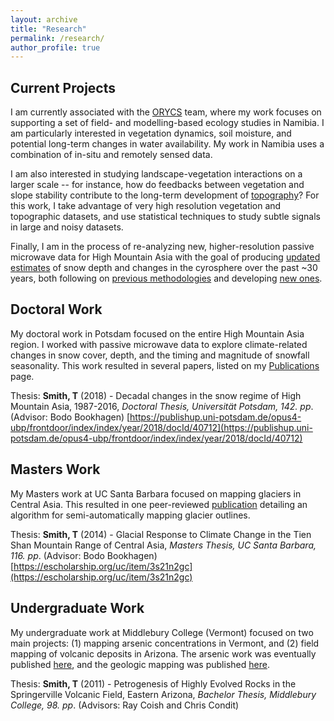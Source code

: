 ```yaml
---
layout: archive
title: "Research"
permalink: /research/
author_profile: true
---
```


## Current Projects

I am currently associated with the [ORYCS](https://www.orycs.org/) team, where my work focuses on supporting a set of field- and modelling-based ecology studies in Namibia. I am particularly interested in vegetation dynamics, soil moisture, and potential long-term changes in water availability. My work in Namibia uses a combination of in-situ and remotely sensed data. 

I am also interested in studying landscape-vegetation interactions on a larger scale -- for instance, how do feedbacks between vegetation and slope stability contribute to the long-term development of [topography](https://doi.org/10.1029/2020JF005692)? For this work, I take advantage of very high resolution vegetation and topographic datasets, and use statistical techniques to study subtle signals in large and noisy datasets. 

Finally, I am in the process of re-analyzing new, higher-resolution passive microwave data for High Mountain Asia with the goal of producing [updated estimates](https://doi.org/10.3389/feart.2020.559175) of snow depth and changes in the cyrosphere over the past ~30 years, both following on [previous methodologies](https://doi.org/10.1126/sciadv.1701550) and developing [new ones](https://doi.org/10.1016/j.scitotenv.2021.147363). 

## Doctoral Work

My doctoral work in Potsdam focused on the entire High Mountain Asia region. I worked with passive microwave data to explore climate-related changes in snow cover, depth, and the timing and magnitude of snowfall seasonality. This work resulted in several papers, listed on my [Publications](https://tasmi.github.io/publications/) page. 

Thesis: **Smith, T** (2018) - Decadal changes in the snow regime of High Mountain Asia, 1987-2016, _Doctoral Thesis, Universität Potsdam, 142. pp_. (Advisor: Bodo Bookhagen) [https://publishup.uni-potsdam.de/opus4-ubp/frontdoor/index/index/year/2018/docId/40712](https://publishup.uni-potsdam.de/opus4-ubp/frontdoor/index/index/year/2018/docId/40712)

## Masters Work

My Masters work at UC Santa Barbara focused on mapping glaciers in Central Asia. This resulted in one peer-reviewed [publication](https://doi.org/10.5194/tc-9-1747-2015) detailing an algorithm for semi-automatically mapping glacier outlines.

Thesis: **Smith, T** (2014) - Glacial Response to Climate Change in the Tien Shan Mountain Range of Central Asia, _Masters Thesis, UC Santa Barbara, 116. pp_. (Advisor: Bodo Bookhagen) [https://escholarship.org/uc/item/3s21n2gc](https://escholarship.org/uc/item/3s21n2gc)

## Undergraduate Work

My undergraduate work at Middlebury College (Vermont) focused on two main projects: (1) mapping arsenic concentrations in Vermont, and (2) field mapping of volcanic deposits in Arizona. The arsenic work was eventually published [here](https://www.sciencedirect.com/science/article/pii/S0883292711000059?via%3Dihub), and the geologic mapping was published [here](https://www.sciencedirect.com/science/article/abs/pii/S0377027318301975). 

Thesis: **Smith, T** (2011) - Petrogenesis of Highly Evolved Rocks in the Springerville Volcanic Field, Eastern Arizona, _Bachelor Thesis, Middlebury College, 98. pp_. (Advisors: Ray Coish and Chris Condit)